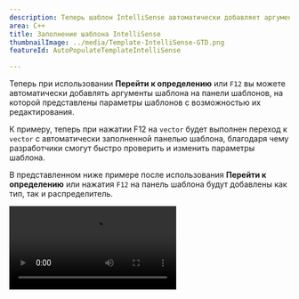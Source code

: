 ```yaml
---
description: Теперь шаблон IntelliSense автоматически добавляет аргументы шаблонов путем использования параметра "Перейти к определению" (F12).
area: C++
title: Заполнение шаблона IntelliSense
thumbnailImage: ../media/Template-IntelliSense-GTD.png
featureId: AutoPopulateTemplateIntelliSense

---
```



Теперь при использовании **Перейти к определению** или `F12` вы можете автоматически добавлять аргументы шаблона на панели шаблонов, на которой представлены параметры шаблонов с возможностью их редактирования.

К примеру, теперь при нажатии F12 на `vector` будет выполнен переход к `vector` с автоматически заполненной панелью шаблона, благодаря чему разработчики смогут быстро проверить и изменить параметры шаблона.

В представленном ниже примере после использования **Перейти к определению** или нажатия `F12` на панель шаблона будут добавлены как тип, так и распределитель.

![Автоматическое заполнение шаблона IntelliSense](../media/Template-IntelliSense-GTD.mp4)
